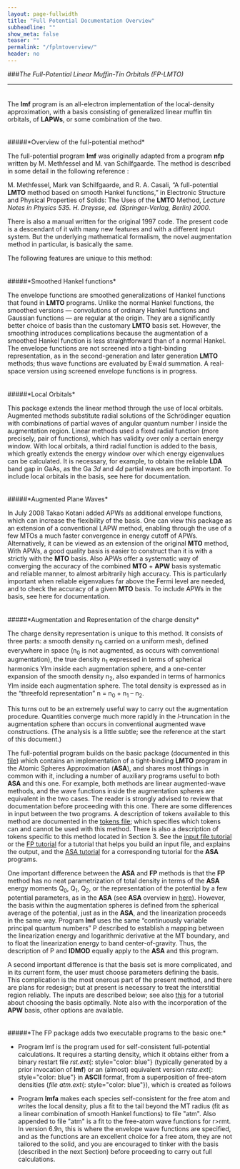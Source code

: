 ```yaml
---
layout: page-fullwidth
title: "Full Potential Documentation Overview"
subheadline: ""
show_meta: false
teaser: ""
permalink: "/fplmtoverview/"
header: no
---
```



###*The Full-Potential Linear Muffin-Tin Orbitals (FP-LMTO)*
_______________________________________________________________

<hr style="height:5pt; visibility:hidden;" />

The **lmf** program is an all-electron implementation of the local-density approximation, with a basis consisting of generalized linear muffin tin orbitals, of **LAPWs**, or some combination of the two.

<hr style="height:5pt; visibility:hidden;" />
#####*Overview of the full-potential method*


The full-potential program **lmf** was originally adapted from a program **nfp** written by M. Methfessel and M. van Schilfgaarde. The method is described in some detail in the following reference :

M. Methfessel, Mark van Schilfgaarde, and R. A. Casali, “A full-potential **LMTO** method based on smooth Hankel functions,” in Electronic Structure and Physical Properties of Solids: The Uses of the **LMTO** Method, *Lecture Notes in Physics 535. H. Dreysse, ed. (Springer-Verlag, Berlin) 2000*.

There is also a manual written for the original 1997 code. The present code is a descendant of it with many new features and with a different input system. But the underlying mathematical formalism, the novel augmentation method in particular, is basically the same.

The following features are unique to this method:

<hr style="height:5pt; visibility:hidden;" />
#####*Smoothed Hankel functions*

The envelope functions are smoothed generalizations of Hankel functions that found in **LMTO** programs. Unlike the normal Hankel functions, the smoothed versions — convolutions of ordinary Hankel functions and Gaussian functions — are regular at the origin. They are a significantly better choice of basis than the customary **LMTO** basis set. However, the smoothing introduces complications because the augmentation of a smoothed Hankel function is less straightforward than of a normal Hankel. The envelope functions are not screened into a tight-binding representation, as in the second-generation and later generation **LMTO** methods; thus wave functions are evaluated by Ewald summation. A real-space version using screened envelope functions is in progress.

<hr style="height:5pt; visibility:hidden;" />
#####*Local Orbitals*

This package extends the linear method through the use of local orbitals. Augmented methods substitute radial solutions of the Schrödinger equation with combinations of partial waves of angular quantum number *l* inside the augmentation region. Linear methods used a fixed radial function (more precisely, pair of functions), which has validity over only a certain energy window. With local orbitals, a third radial function is added to the basis, which greatly extends the energy window over which energy eigenvalues can be calculated. It is necessary, for example, to obtain the reliable **LDA** band gap in GaAs, as the Ga *3d* and *4d* partial waves are both important. To include local orbitals in the basis, see here for documentation.

<hr style="height:5pt; visibility:hidden;" />
#####*Augmented Plane Waves*

In July 2008 Takao Kotani added APWs as additional envelope functions, which can increase the flexibility of the basis. One can view this package as an extension of a conventional LAPW method, enabling through the use of a few MTOs a much faster convergence in energy cutoff of APWs. Alternatively, it can be viewed as an extension of the original **MTO** method, With APWs, a good quality basis is easier to construct than it is with a strictly with the **MTO** basis. Also APWs offer a systematic way of converging the accuracy of the combined **MTO** + **APW** basis systematic and reliable manner, to almost arbitrarily high accuracy. This is particularly important when reliable eigenvalues far above the Fermi level are needed, and to check the accuracy of a given **MTO** basis. To include APWs in the basis, see here for documentation.

<hr style="height:5pt; visibility:hidden;" />
#####*Augmentation and Representation of the charge density*

The charge density representation is unique to this method. It consists of three parts: a smooth density n<sub>0</sub> carried on a uniform mesh, defined everywhere in space (n<sub>0</sub> is not augmented, as occurs with conventional augmentation), the true density n<sub>1</sub> expressed in terms of spherical harmonics Ylm inside each augmentation sphere, and a one-center expansion of the smooth density n<sub>2</sub>, also expanded in terms of harmonics Ylm inside each augmentation sphere. The total density is expressed as in the “threefold representation” n = n<sub>0</sub> + n<sub>1</sub> – n<sub>2</sub>.

This turns out to be an extremely useful way to carry out the augmentation procedure. Quantities converge much more rapidly in the *l*-truncation in the augmentation sphere than occurs in conventional augmented wave constructions. (The analysis is a little subtle; see the reference at the start of this document.)

The full-potential program builds on the basic package (documented in this [file](/lmtut/)) which contains an implementation of a tight-binding **LMTO** program in the Atomic Spheres Approximation (**ASA**), and shares most things in common with it, including a number of auxiliary programs useful to both **ASA** and this one. For example, both methods are linear augmented-wave methods, and the wave functions inside the augmentation spheres are equivalent in the two cases. The reader is strongly advised to review that documentation before proceeding with this one. There are some differences in input between the two programs. A description of tokens available to this method are documented in the [tokens file](//); which specifies which tokens can and cannot be used with this method. There is also a description of tokens specific to this method located in Section 3. See the [input file tutorial](/inputguide/) or the [FP tutorial](/fpnew/) for a tutorial that helps you build an input file, and explains the output, and the [ASA tutorial](/asadoc/) for a corresponding tutorial for the **ASA** programs.

One important difference between the **ASA** and **FP** methods is that the **FP** method has no neat parametrization of total density in terms of the **ASA** energy moments Q<sub>0</sub>, Q<sub>1</sub>, Q<sub>2</sub>, or the representation of the potential by a few potential parameters, as in the **ASA** (see **ASA** overview in [here](/asadoc/)). However, the basis within the augmentation spheres is defined from the spherical average of the potential, just as in the **ASA**, and the linearization proceeds in the same way. Program **lmf** uses the same “continuously variable principal quantum numbers” P described to establish a mapping between the linearization energy and logarithmic derivative at the MT boundary, and to float the linearization energy to band center-of-gravity. Thus, the description of P and **IDMOD** equally apply to the **ASA** and this program.

A second important difference is that the basis set is more complicated, and in its current form, the user must choose parameters defining the basis. This complication is the most onerous part of the present method, and there are plans for redesign; but at present is necessary to treat the interstitial region reliably. The inputs are described below; see also [this](/fpoptbas/) for a tutorial about choosing the basis optimally. Note also with the incorporation of the **APW** basis, other options are available.

<hr style="height:5pt; visibility:hidden;" />
#####*The FP package adds two executable programs to the basic one:*

+ Program lmf is the program used for self-consistent full-potential calculations. It requires a starting density, which it obtains either from a binary restart file *rst.ext*{: style="color: blue"} (typically generated by a prior invocation of **lmf**) or an (almost) equivalent version *rsta.ext*{: style="color: blue"} in **ASCII** format, from a superposition of free-atom densities (*file atm.ext*{: style="color: blue"}), which is created as follows

+ Program **lmfa** makes each species self-consistent for the free atom and writes the local density, plus a fit to the tail beyond the MT radius (fit as a linear combination of smooth Hankel functions) to file "atm". Also appended to file "atm" is a fit to the free-atom wave functions for r>rmt. In version 6.9n, this is where the envelope wave functions are specified, and as the functions are an excellent choice for a free atom, they are not tailored to the solid, and you are encouraged to tinker with the basis (described in the next Section) before proceeding to carry out full calculations.
